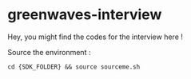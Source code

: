 # greenwaves-interview
Hey, you might find the codes for the interview here !

Source the environment : 
```
cd {SDK_FOLDER} && source sourceme.sh
```
